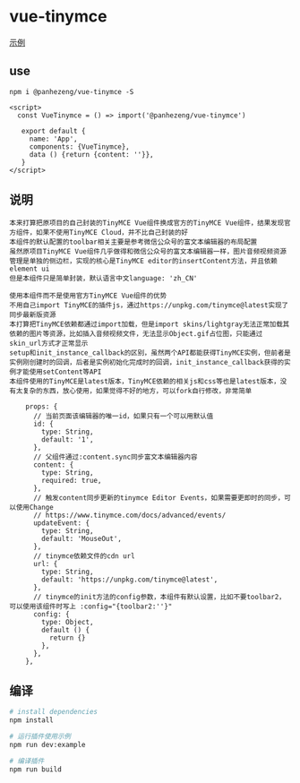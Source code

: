 # vue-tinymce

[示例](https://panhezeng.github.io/vue-tinymce/)

## use

`npm i @panhezeng/vue-tinymce -S`

```vue
<script>
  const VueTinymce = () => import('@panhezeng/vue-tinymce')
 
   export default {
     name: 'App',
     components: {VueTinymce},
     data () {return {content: ''}},
   }
</script>
```



## 说明

    本来打算把原项目的自己封装的TinyMCE Vue组件换成官方的TinyMCE Vue组件，结果发现官方组件，如果不使用TinyMCE Cloud，并不比自己封装的好
    本组件的默认配置的toolbar相关主要是参考微信公众号的富文本编辑器的布局配置
    虽然原项目TinyMCE Vue组件几乎做得和微信公众号的富文本编辑器一样，图片音频视频资源管理是单独的侧边栏，实现的核心是TinyMCE editor的insertContent方法，并且依赖element ui
    但是本组件只是简单封装，默认语言中文language: 'zh_CN'
    
    使用本组件而不是使用官方TinyMCE Vue组件的优势
    不用自己import TinyMCE的插件js，通过https://unpkg.com/tinymce@latest实现了同步最新版资源
    本打算把TinyMCE依赖都通过import加载，但是import skins/lightgray无法正常加载其依赖的图片等资源，比如插入音频视频文件，无法显示Object.gif占位图，只能通过skin_url方式才正常显示
    setup和init_instance_callback的区别，虽然两个API都能获得TinyMCE实例，但前者是实例刚创建时的回调，后者是实例初始化完成时的回调，init_instance_callback获得的实例才能使用setContent等API
    本组件使用的TinyMCE是latest版本，TinyMCE依赖的相关js和css等也是latest版本，没有太复杂的东西，放心使用，如果觉得不好的地方，可以fork自行修改，非常简单
   
```vue
    props: {
      // 当前页面该编辑器的唯一id，如果只有一个可以用默认值
      id: {
        type: String,
        default: '1',
      },
      // 父组件通过:content.sync同步富文本编辑器内容
      content: {
        type: String,
        required: true,
      },
      // 触发content同步更新的tinymce Editor Events，如果需要更即时的同步，可以使用Change
      // https://www.tinymce.com/docs/advanced/events/
      updateEvent: {
        type: String,
        default: 'MouseOut',
      },
      // tinymce依赖文件的cdn url
      url: {
        type: String,
        default: 'https://unpkg.com/tinymce@latest',
      },
      // tinymce的init方法的config参数，本组件有默认设置，比如不要toolbar2，可以使用该组件时写上 :config="{toolbar2:''}"
      config: {
        type: Object,
        default () {
          return {}
        },
      },
    },
```

## 编译

``` bash
# install dependencies
npm install

# 运行插件使用示例
npm run dev:example

# 编译插件
npm run build
```

